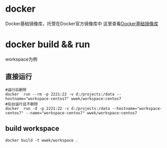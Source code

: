 # docker
Docker基础镜像库，托管在Docker官方镜像库中
这里查看[Docker基础镜像库](https://hub.docker.com/r/wwek/)

# docker build && run
workspace为例

## 直接运行
```
#运行后删除
docker  run --rm -p 2221:22 -v d:/projects:/data --hostname="workspace-centos7" wwek/workspace:centos7
#后台运行且不删除
docker  run -d -p 2221:22 -v d:/projects:/data --hostname="workspace-centos7" --name="workspace-centos7" wwek/workspace:centos7
```
## build workspace
```
docker build -t wwek/workspace .
```
